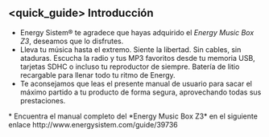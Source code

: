 ## <quick_guide> Introducción

* Energy Sistem® te agradece que hayas adquirido el *Energy Music Box Z3*, deseamos que lo disfrutes.
* Lleva tu música hasta el extremo. Siente la libertad. Sin cables, sin ataduras. Escucha la radio y tus MP3 favoritos desde tu memoria USB, tarjetas SDHC o incluso tu reproductor de siempre. Batería de litio recargable para llenar todo tu ritmo de Energy.
* Te aconsejamos que leas el presente manual de usuario para sacar el máximo partido a tu producto de forma segura, aprovechando todas sus prestaciones.
<unique>
* Encuentra el manual completo del *Energy Music Box Z3* en el siguiente enlace http://www.energysistem.com/guide/39736 </unique> </quick_guide>
